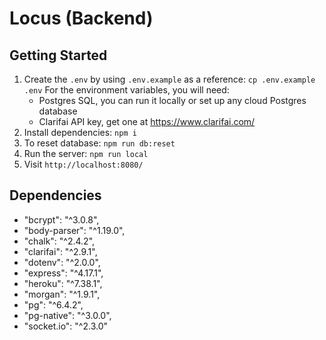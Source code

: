 Locus (Backend)
=========

## Getting Started

1. Create the `.env` by using `.env.example` as a reference: `cp .env.example .env`
   For the environment variables, you will need:
   - Postgres SQL, you can run it locally or set up any cloud Postgres database
   - Clarifai API key, get one at https://www.clarifai.com/
2. Install dependencies: `npm i`
3. To reset database: `npm run db:reset`
4. Run the server: `npm run local`
5. Visit `http://localhost:8080/`

## Dependencies

- "bcrypt": "^3.0.8",
- "body-parser": "^1.19.0",
- "chalk": "^2.4.2",
- "clarifai": "^2.9.1",
- "dotenv": "^2.0.0",
- "express": "^4.17.1",
- "heroku": "^7.38.1",
- "morgan": "^1.9.1",
- "pg": "^6.4.2",
- "pg-native": "^3.0.0",
- "socket.io": "^2.3.0"
